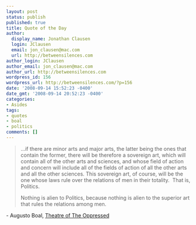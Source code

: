 ```yaml
---
layout: post
status: publish
published: true
title: Quote of the Day
author:
  display_name: Jonathan Clausen
  login: JClausen
  email: jon_clausen@mac.com
  url: http://betweensilences.com
author_login: JClausen
author_email: jon_clausen@mac.com
author_url: http://betweensilences.com
wordpress_id: 156
wordpress_url: http://betweensilences.com/?p=156
date: '2008-09-14 15:52:23 -0400'
date_gmt: '2008-09-14 20:52:23 -0400'
categories:
- Asides
tags:
- quotes
- boal
- politics
comments: []
---
```

<blockquote>...if there are minor arts and major arts, the latter being the ones that contain the former, there will be therefore a sovereign art, which will contain all of the other arts and sciences, and whose field of action and concern will include all of the fields of action of all the other arts and all the other sciences. This sovereign art, of course, will be the one whose laws rule over the relations of men in their totality.  That is, Politics.</p>
<p>Nothing is alien to Politics, because nothing is alien to the superior art that rules the relations among men.</p></blockquote>
<p>- Augusto Boal, <a href="http://www.amazon.com/Theatre-Oppressed-Augusto-Boal/dp/0930452496%3FSubscriptionId%3D0PZ7TM66EXQCXFVTMTR2%26tag%3Dblogezods-20%26linkCode%3Dxm2%26camp%3D2025%26creative%3D165953%26creativeASIN%3D0930452496">Theatre of The Oppressed</a></p>
